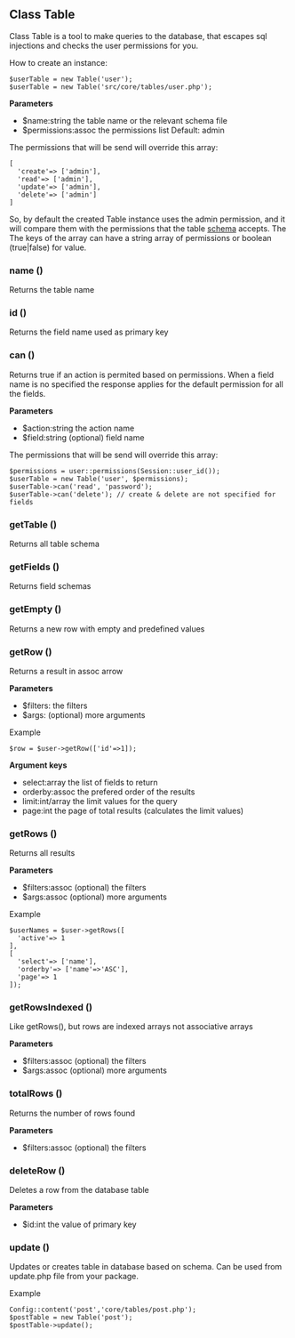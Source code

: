 ## Class Table

Class Table is a tool to make queries to the database, that escapes sql injections and checks the user permissions for you.

How to create an instance:
```
$userTable = new Table('user');
$userTable = new Table('src/core/tables/user.php');
```

**Parameters**
- $name:string the table name or the relevant schema file
- $permissions:assoc the permissions list Default: admin

The permissions that will be send will override this array:
```
[
  'create'=> ['admin'],
  'read'=> ['admin'],
  'update'=> ['admin'],
  'delete'=> ['admin']
]
```
So, by default the created Table instance uses the admin permission, and it will compare them with the permissions that the table [schema](schemas.html#table-schema) accepts. The The keys of the array can have a string array of permissions or boolean (true|false) for value.


### name ()
Returns the table name


### id ()
Returns the field name used as primary key


### can ()
Returns true if an action is permited based on permissions. When a field name is no specified the response applies for the default permission for all the fields.

**Parameters**
- $action:string the action name
- $field:string (optional) field name 

The permissions that will be send will override this array:
```
$permissions = user::permissions(Session::user_id());
$userTable = new Table('user', $permissions);
$userTable->can('read', 'password');
$userTable->can('delete'); // create & delete are not specified for fields 
```


### getTable ()
Returns all table schema


### getFields ()
Returns field schemas


### getEmpty ()
Returns a new row with empty and predefined values

### getRow ()
Returns a result in assoc arrow

**Parameters**
- $filters: the filters
- $args: (optional) more arguments

Example
```
$row = $user->getRow(['id'=>1]);
```

**Argument keys**
- select:array the list of fields to return
- orderby:assoc the prefered order of the results
- limit:int/array the limit values for the query
- page:int the page of total results (calculates the limit values)

### getRows ()
Returns all results 

**Parameters**
- $filters:assoc (optional) the filters
- $args:assoc (optional) more arguments

Example
```
$userNames = $user->getRows([
  'active'=> 1
],
[
  'select'=> ['name'],
  'orderby'=> ['name'=>'ASC'],
  'page'=> 1
]);
```


### getRowsIndexed ()
Like getRows(), but rows are indexed arrays not associative arrays 

**Parameters**
- $filters:assoc (optional) the filters
- $args:assoc (optional) more arguments


### totalRows ()
Returns the number of rows found

**Parameters**
- $filters:assoc (optional) the filters


### deleteRow ()
Deletes a row from the database table

**Parameters**
- $id:int the value of primary key

### update ()
Updates or creates table in database based on schema. Can be used from update.php file from your package.

Example
```
Config::content('post','core/tables/post.php');
$postTable = new Table('post');
$postTable->update();
```
